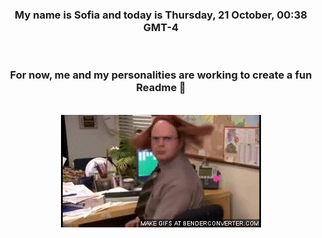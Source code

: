 


<div align="center">
<h3 >My name is Sofia and today is Thursday, 21 October, 00:38 GMT-4</h3><br>
<h3 >For now, me and my personalities are working to create a fun Readme 👋
</h3><br>
<img src='img/dwight.gif' alt='working...'/>
</div>

